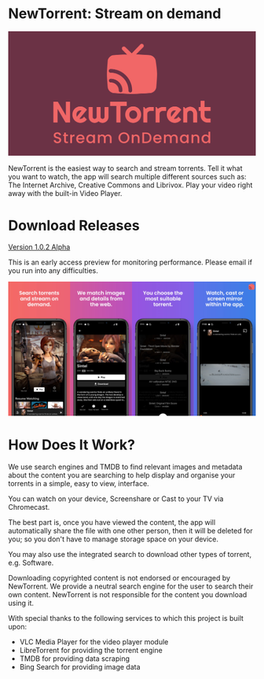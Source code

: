 # NewTorrent: Stream on demand

![image](https://raw.githubusercontent.com/newtorrentapp/NewTorrent/main/screens/banner.jpg)


NewTorrent is the easiest way to search and stream torrents. Tell it what you want to watch, the app will search multiple different sources such as: The Internet Archive, Creative Commons and Librivox. Play your video right away with the built-in Video Player. 

# Download Releases

[Version 1.0.2 Alpha](https://drive.google.com/drive/folders/1CqDNL93uQXaUyqxtavxNzI29fWxN-k9I?usp=sharing) 

This is an early access preview for monitoring performance. Please email if you run into any difficulties. 

![image](https://raw.githubusercontent.com/newtorrentapp/NewTorrent/main/screens/ScreenShotBanner.jpg)

# How Does It Work?

We use search engines and TMDB to find relevant images and metadata about the content you are searching to help display and organise your torrents in a simple, easy to view, interface. 

You can watch on your device, Screenshare or Cast to your TV via Chromecast. 

The best part is, once you have viewed the content, the app will automatically share the file with one other person, then it will be deleted for you; so you don't have to manage storage space on your device. 

You may also use the integrated search to download other types of torrent, e.g. Software. 





Downloading copyrighted content is not endorsed or encouraged by NewTorrent. We provide a neutral search engine for the user to search their own content. NewTorrent is not responsible for the content you download using it.


With special thanks to the following services to which this project is built upon:

- VLC Media Player for the video player module
- LibreTorrent for providing the torrent engine
- TMDB for providing data scraping
- Bing Search for providing image data

